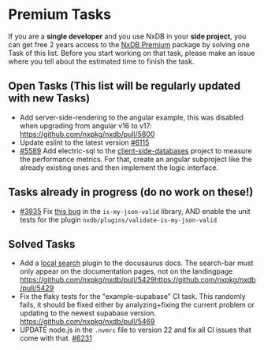# Premium Tasks

If you are a **single developer** and you use NxDB in your **side project**, you can get free 2 years access to the [NxDB Premium](https://nxpkg.github.io/premium) package by solving one Task of this list. Before you start working on that task, please make an issue where you tell about the estimated time to finish the task.


## Open Tasks (This list will be regularly updated with new Tasks)

- Add server-side-rendering to the angular example, this was disabled when upgrading from angular v16 to v17: https://github.com/nxpkg/nxdb/pull/5800
- Update eslint to the latest version [#6115](https://github.com/nxpkg/nxdb/pull/6115)
- [#5589](https://github.com/nxpkg/nxdb/issues/5589) Add electric-sql to the [client-side-databases](https://github.com/nxpkg/client-side-databases) project to measure the performance metrics. For that, create an angular subproject like the already existing ones and then implement the logic interface.

## Tasks already in progress (do no work on these!)

- [#3935](https://github.com/nxpkg/nxdb/pull/3935) Fix [this bug](https://github.com/mafintosh/is-my-json-valid/pull/192) in the `is-my-json-valid` library, AND enable the unit tests for the plugin `nxdb/plugins/validate-is-my-json-valid`

## Solved Tasks

- Add a [local search](https://github.com/cmfcmf/docusaurus-search-local) plugin to the docusaurus docs. The search-bar must only appear on the documentation pages, not on the landingpage https://github.com/nxpkg/nxdb/pull/5429https://github.com/nxpkg/nxdb/pull/5429
- Fix the flaky tests for the "example-supabase" CI task. This randomly fails, it should be fixed either by analyzing+fixing the current problem or updating to the newest supabase version. https://github.com/nxpkg/nxdb/pull/5469
- UPDATE node.js in the `.nvmrc` file to version 22 and fix all CI issues that come with that. [#6231](https://github.com/nxpkg/nxdb/pull/6231)
